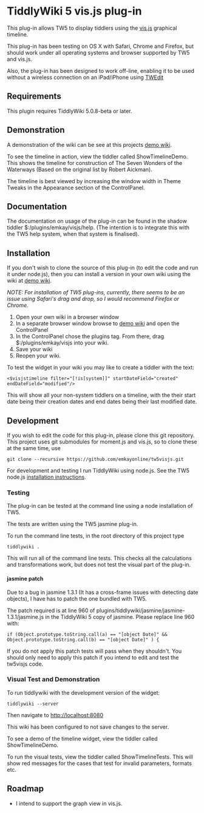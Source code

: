 # TiddlyWiki 5 vis.js plug-in

This plug-in allows TW5 to display tiddlers using the [vis.js](http://visjs.org) graphical timeline.  

This plug-in has been testing on OS X with Safari, Chrome and Firefox, but should work under all operating systems and browser supported by TW5 and vis.js.

Also, the plug-in has been designed to work off-line, enabling it to be used without a wireless connection on an iPad/iPhone using [TWEdit](http://itunes.apple.com/gb/app/twedit/id409607956?mt=8)

## Requirements

This plugin requires TiddlyWiki 5.0.8-beta or later.

## Demonstration

A demonstration of the wiki can be see at this projects [demo wiki](http://emkayonline.github.io/tw5visjs).

To see the timeline in action,  view the tiddler called ShowTimelineDemo.  This shows the timeline for construction of The Seven Wonders of the Waterways (Based on the original list by Robert Aickman).

The timeline is best viewed by increasing the window width in Theme Tweaks in the Appearance section of the ControlPanel.

## Documentation

The documentation on usage of the plug-in can be found in the shadow tiddler $:/plugins/emkay/visjs/help.  (The intention is to integrate this with the TW5 help system, when that system is finalised).

## Installation

If you don't wish to clone the source of this plug-in (to edit the code and run it under node.js), then you can install a version in your own wiki using the wiki at [demo wiki](http://emkayonline.github.io/tw5visjs).

*NOTE: For installation of TW5 plug-ins, currently, there seems to be an issue using Safari's drag and drop, so I would recommend Firefox or Chrome.*

1. Open your own wiki in a browser window
2. In a separate browser window browse to [demo wiki](http://emkayonline.github.io/tw5visjs) and open the ControlPanel 
3. In the ControlPanel chose the plugins tag.  From there, drag $:/plugins/emkay/visjs into your wiki.
4. Save your wiki
5. Reopen your wiki.

To test the widget in your wiki you may like to create a tiddler with the text:
  
    <$visjstimeline filter="[!is[system]]" startDateField="created" endDateField="modified"/>

This will show all your non-system tiddlers on a timeline, with the their start date being their creation dates and end dates being their last modified date.

## Development

If you wish to edit the code for this plug-in, please clone this git repository.  This project uses git submodules for moment.js and vis.js, so to clone these at the same time, use

    git clone --recursive https://github.com/emkayonline/tw5visjs.git

For development and testing I run TiddlyWiki using node.js. See the TW5 node.js [installation instructions](http://tiddlywiki.com/static/TiddlyWiki%2520on%2520Node.js.html).

### Testing

The plug-in can be tested at the command line using a node installation of TW5.  

The tests are written using the TW5 jasmine plug-in.


To run the command line tests, in the root directory of this project type
  
    tiddlywiki .
  
This will run all of the command line tests.  This checks all the calculations and transformations work, but does not test the visual part of the plug-in.

#### jasmine patch

Due to a bug in jasmine 1.3.1 (It has a cross-frame issues with detecting date objects), I have has to patch the one bundled with TW5.

The patch required is at line 960 of plugins/tiddlywiki/jasmine/jasmine-1.3.1/jasmine.js in the TiddlyWiki 5 copy of jasmine.  Please replace line 960 with:

    if (Object.prototype.toString.call(a) == "[object Date]" && Object.prototype.toString.call(b) == "[object Date]" ) {


If you do not apply this patch tests will pass when they shouldn't.  You should only need to apply this patch if you intend to edit and test the tw5visjs code.


### Visual Test and Demonstration

To run tiddlywiki with the development version of the widget:

    tiddlywiki --server
  
Then navigate to [http://localhost:8080]( http://localhost:8080 )

This wiki has been configured to not save changes to the server.

To see a demo of the timeline widget, view the tiddler called ShowTimelineDemo. 

To run the visual tests, view the tiddler called ShowTimelineTests.  This will show red messages for the cases that test for invalid parameters, formats etc. 

## Roadmap

* I intend to support the graph view in vis.js.
